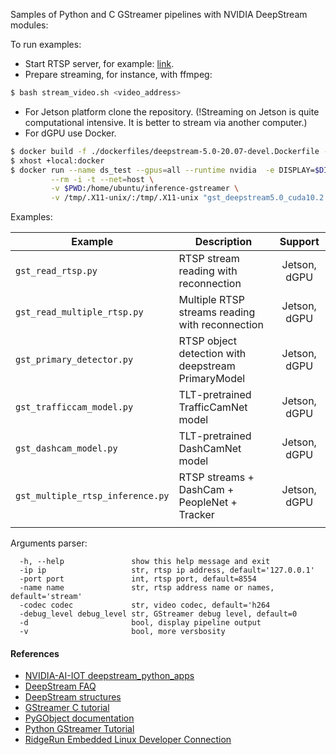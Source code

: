 
Samples of Python and C GStreamer pipelines with NVIDIA DeepStream modules:

To run examples:

* Start RTSP server, for example: [link](https://github.com/aler9/rtsp-simple-server).
* Prepare streaming, for instance, with ffmpeg:

```bash
$ bash stream_video.sh <video_address>
```
* For Jetson platform clone the repository. (!Streaming on Jetson is quite computational intensive. It is better to stream via another computer.)
* For dGPU use Docker.

```bash
$ docker build -f ./dockerfiles/deepstream-5.0-20.07-devel.Dockerfile -t gst_deepstream5.0_cuda10.2:dgpu .
$ xhost +local:docker
$ docker run --name ds_test --gpus=all --runtime nvidia  -e DISPLAY=$DISPLAY \
         --rm -i -t --net=host \
         -v $PWD:/home/ubuntu/inference-gstreamer \
         -v /tmp/.X11-unix/:/tmp/.X11-unix "gst_deepstream5.0_cuda10.2:dgpu" bash

```

Examples:

| Example                          | Description                                        |   Support    |
|----------------------------------|----------------------------------------------------|:------------:|
| `gst_read_rtsp.py`               | RTSP stream reading with reconnection              | Jetson, dGPU |
| `gst_read_multiple_rtsp.py`      | Multiple RTSP streams reading with reconnection    | Jetson, dGPU |
| `gst_primary_detector.py`        | RTSP object detection with deepstream PrimaryModel | Jetson, dGPU |
| `gst_trafficcam_model.py`        | TLT-pretrained TrafficCamNet model                 | Jetson, dGPU |
| `gst_dashcam_model.py`           | TLT-pretrained DashCamNet model                    | Jetson, dGPU |
| `gst_multiple_rtsp_inference.py` | RTSP streams + DashCam + PeopleNet + Tracker       | Jetson, dGPU |
|                                  |                                                    |              |

Arguments parser:
```
  -h, --help               show this help message and exit
  -ip ip                   str, rtsp ip address, default='127.0.0.1'
  -port port               int, rtsp port, default=8554
  -name name               str, rtsp address name or names, default='stream'
  -codec codec             str, video codec, default='h264
  -debug_level debug_level str, GStreamer debug level, default=0
  -d                       bool, display pipeline output
  -v                       bool, more versbosity
```


#### References

* [NVIDIA-AI-IOT deepstream_python_apps](https://github.com/NVIDIA-AI-IOT/deepstream_python_apps)
* [DeepStream FAQ](https://docs.nvidia.com/metropolis/deepstream/5.0DP/dev-guide/index.html#page/DeepStream%20Plugins%20Development%20Guide/deepstream_plugin_faq.html)
* [DeepStream structures](https://docs.nvidia.com/metropolis/deepstream/5.0/python-api/index.html)
* [GStreamer C tutorial](https://gstreamer.freedesktop.org/documentation/tutorials/index.html?gi-language=c)
* [PyGObject documentation](http://lazka.github.io/pgi-docs/)
* [Python GStreamer Tutorial](https://brettviren.github.io/pygst-tutorial-org/pygst-tutorial.html)
* [RidgeRun Embedded Linux Developer Connection](https://developer.ridgerun.com/wiki/index.php?title=Main_Page)